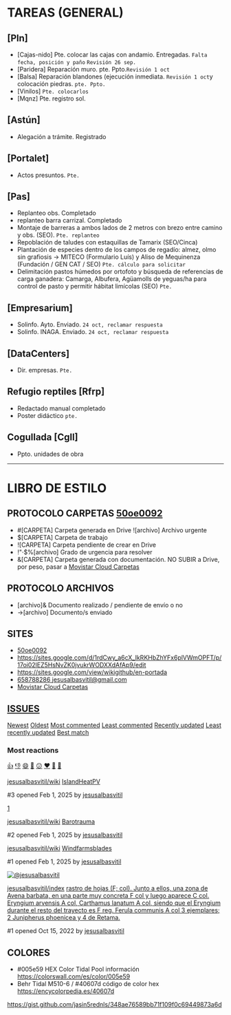 
# TAREAS (GENERAL)

## [Pln]
- [Cajas-nido] Pte.  colocar las cajas con andamio. Entregadas. `Falta fecha, posición y paño` `Revisión 26 sep.`
- [Paridera] Reparación muro. pte. Ppto.`Revisión 1 oct`
- [Balsa] Reparación blandones (ejecución inmediata. `Revisión 1 oct`y colocación piedras. `pte. Ppto.`
- [Vinilos] `Pte. colocarlos`
- [Mqnz] Pte. registro sol.

## [Astún]
- Alegación a trámite. Registrado

## [Portalet] 
- Actos presuntos. `Pte.`

## [Pas]
- Replanteo obs. Completado
- replanteo barra carrizal. Completado
- Montaje de barreras a ambos lados de 2 metros con brezo  entre camino y obs. (SEO). `Pte. replanteo`
- Repoblación de taludes con estaquillas de Tamarix (SEO/Cinca)
- Plantación de especies dentro de los campos de regadío: almez, olmo sin grafiosis -> MITECO (Formulario Luís) y Aliso de Mequinenza (Fundación / GEN CAT / SEO) `Pte. cálculo para solicitar`
- Delimitación pastos húmedos por ortofoto y búsqueda de referencias de carga ganadera: Camarga, Albufera, Agüamolls de yeguas/ha para control de pasto y permitir hábitat limícolas (SEO) `Pte.`

## [Empresarium]
- Solinfo. Ayto. Enviado. `24 oct, reclamar respuesta`
- Solinfo. INAGA. Enviado. `24 oct, reclamar respuesta`

## [DataCenters]
- Dir. empresas. `Pte.`

## Refugio reptiles [Rfrp]
- Redactado manual completado
- Poster didáctico `pte.`

## Cogullada [Cgll]
- Ppto. unidades de obra
----


# LIBRO DE ESTILO

## PROTOCOLO CARPETAS [50oe0092](https://drive.google.com/drive/u/2/home)
- #[CARPETA] Carpeta generada en Drive ![archivo] Archivo urgente
- $[CARPETA] Carpeta de trabajo
- ![CARPETA] Carpeta pendiente de crear en Drive
- !"·$%[archivo] Grado de urgencia para resolver
- &[CARPETA] Carpeta generada con documentación. NO SUBIR a Drive, por peso, pasar a [Movistar Cloud Carpetas](https://micloud.movistar.es/#folders)

## PROTOCOLO ARCHIVOS
- [archivo]& Documento realizado / pendiente de envío o no
- ->[archivo] Documento/s enviado

## SITES
- [50oe0092](https://drive.google.com/drive/folders/1b44HU871G09uSPEGG_4pf887MxhXi4qS?usp=drive_link)
- https://sites.google.com/d/1rdCwy_a6cX_IkRKHbZhYFx6plVWmOPFT/p/17oi02lEZ5HsNvZK0jvukrWODXXdAfAp9/edit
- https://sites.google.com/view/wikigithub/en-portada
- [658788286 jesusalbasvitil@gmail.com](https://micloud.movistar.es/#profile)
- [Movistar Cloud Carpetas](https://micloud.movistar.es/#folders)

## [ISSUES](https://github.com/issues)
[Newest](https://github.com/issues?q=is%3Aopen+is%3Aissue+author%3Ajesusalbasvitil+archived%3Afalse) [Oldest](https://github.com/issues?q=is%3Aopen+is%3Aissue+author%3Ajesusalbasvitil+archived%3Afalse+sort%3Acreated-asc) [Most commented](https://github.com/issues?q=is%3Aopen+is%3Aissue+author%3Ajesusalbasvitil+archived%3Afalse+sort%3Acomments-desc) [Least commented](https://github.com/issues?q=is%3Aopen+is%3Aissue+author%3Ajesusalbasvitil+archived%3Afalse+sort%3Acomments-asc) [Recently updated](https://github.com/issues?q=is%3Aopen+is%3Aissue+author%3Ajesusalbasvitil+archived%3Afalse+sort%3Aupdated-desc) [Least recently updated](https://github.com/issues?q=is%3Aopen+is%3Aissue+author%3Ajesusalbasvitil+archived%3Afalse+sort%3Aupdated-asc) [Best match](https://github.com/issues?q=is%3Aopen+is%3Aissue+author%3Ajesusalbasvitil+archived%3Afalse+sort%3Arelevance-desc)

### Most reactions
[👍](https://github.com/issues?q=is%3Aopen+is%3Aissue+author%3Ajesusalbasvitil+archived%3Afalse+sort%3Areactions-%2B1-desc) [👎](https://github.com/issues?q=is%3Aopen+is%3Aissue+author%3Ajesusalbasvitil+archived%3Afalse+sort%3Areactions--1-desc) [😄](https://github.com/issues?q=is%3Aopen+is%3Aissue+author%3Ajesusalbasvitil+archived%3Afalse+sort%3Areactions-smile-desc) [🎉](https://github.com/issues?q=is%3Aopen+is%3Aissue+author%3Ajesusalbasvitil+archived%3Afalse+sort%3Areactions-tada-desc) [😕](https://github.com/issues?q=is%3Aopen+is%3Aissue+author%3Ajesusalbasvitil+archived%3Afalse+sort%3Areactions-thinking_face-desc) [❤️](https://github.com/issues?q=is%3Aopen+is%3Aissue+author%3Ajesusalbasvitil+archived%3Afalse+sort%3Areactions-heart-desc) [🚀](https://github.com/issues?q=is%3Aopen+is%3Aissue+author%3Ajesusalbasvitil+archived%3Afalse+sort%3Areactions-rocket-desc) [👀](https://github.com/issues?q=is%3Aopen+is%3Aissue+author%3Ajesusalbasvitil+archived%3Afalse+sort%3Areactions-eyes-desc)

[jesusalbasvitil/wiki](https://github.com/jesusalbasvitil/wiki) [IslandHeatPV](https://github.com/jesusalbasvitil/wiki/issues/3)

#3 opened Feb 1, 2025 by [jesusalbasvitil](https://github.com/issues?q=is%3Aissue+is%3Aopen+author%3Ajesusalbasvitil "Open issues created by jesusalbasvitil")

[1](https://github.com/jesusalbasvitil/wiki/issues/3)

[jesusalbasvitil/wiki](https://github.com/jesusalbasvitil/wiki) [Barotrauma](https://github.com/jesusalbasvitil/wiki/issues/2)

#2 opened Feb 1, 2025 by [jesusalbasvitil](https://github.com/issues?q=is%3Aissue+is%3Aopen+author%3Ajesusalbasvitil "Open issues created by jesusalbasvitil")

[jesusalbasvitil/wiki](https://github.com/jesusalbasvitil/wiki) [Windfarmsblades](https://github.com/jesusalbasvitil/wiki/issues/1)

#1 opened Feb 1, 2025 by [jesusalbasvitil](https://github.com/issues?q=is%3Aissue+is%3Aopen+author%3Ajesusalbasvitil "Open issues created by jesusalbasvitil")

[![@jesusalbasvitil](https://avatars.githubusercontent.com/u/42533343?s=40&v=4)](https://github.com/issues?q=assignee%3Ajesusalbasvitil+is%3Aopen)

[jesusalbasvitil/index](https://github.com/jesusalbasvitil/index) [rastro de hojas (F; col). Junto a ellos, una zona de Avena barbata, en una parte muy concreta F col y luego aparece C col. Eryngium arvensis A col, Carthamus lanatum A col, siendo que el Eryngium durante el resto del trayecto es F reg. Ferula communis A col 3 ejemplares; 2 Junipherus phoenicea y 4 de Retama.](https://github.com/jesusalbasvitil/index/issues/1)

#1 opened Oct 15, 2022 by [jesusalbasvitil](https://github.com/issues?q=is%3Aissue+is%3Aopen+author%3Ajesusalbasvitil "Open issues created by jesusalbasvitil")


## COLORES
- #005e59 HEX Color Tidal Pool información  https://colorswall.com/es/color/005e59
- Behr Tidal M510-6 / #40607d código de color hex https://encycolorpedia.es/40607d

https://gist.github.com/jasin5rednls/348ae76589bb71f109f0c69449873a6d

